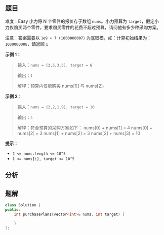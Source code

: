 
## 题目
难度：Easy
小力将 N 个零件的报价存于数组 `nums`。小力预算为 `target`，假定小力仅购买两个零件，要求购买零件的花费不超过预算，请问他有多少种采购方案。

注意：答案需要以 `1e9 + 7 (1000000007)` 为底取模，如：计算初始结果为：`1000000008`，请返回 `1`


**示例 1：**
>输入：`nums = [2,5,3,5], target = 6`
>
>输出：`1`
>
>解释：预算内仅能购买 nums[0] 与 nums[2]。

**示例 2：**
>输入：`nums = [2,2,1,9], target = 10`
>
>输出：`4`
>
>解释：符合预算的采购方案如下：
>nums[0] + nums[1] = 4
>nums[0] + nums[2] = 3
>nums[1] + nums[2] = 3
>nums[2] + nums[3] = 10

**提示：**
- `2 <= nums.length <= 10^5`
- `1 <= nums[i], target <= 10^5`

## 分析

## 题解
```cpp
class Solution {
public:
    int purchasePlans(vector<int>& nums, int target) {

    }
};
```
